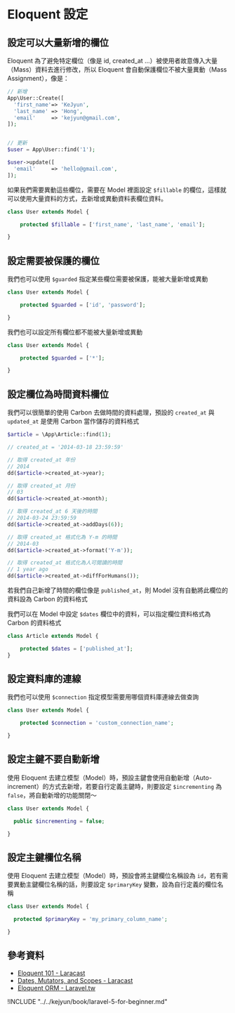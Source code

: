 # Eloquent 設定


## 設定可以大量新增的欄位

Eloquent 為了避免特定欄位（像是 id, created_at ...）被使用者故意傳入大量（Mass）資料去進行修改，所以 Eloquent 會自動保護欄位不被大量異動（Mass Assignment），像是：

```php
// 新增
App\User::Create([
  'first_name'=> 'KeJyun',
  'last_name' => 'Hong',
  'email'     => 'kejyun@gmail.com',
]);


// 更新
$user = App\User::find('1');

$user->update([
  'email'     => 'hello@gmail.com',
]);
```

如果我們需要異動這些欄位，需要在 Model 裡面設定 `$fillable` 的欄位，這樣就可以使用大量資料的方式，去新增或異動資料表欄位資料。

```php
class User extends Model {

    protected $fillable = ['first_name', 'last_name', 'email'];

}
```

## 設定需要被保護的欄位

我們也可以使用 `$guarded` 指定某些欄位需要被保護，能被大量新增或異動

```php
class User extends Model {

    protected $guarded = ['id', 'password'];

}
```

我們也可以設定所有欄位都不能被大量新增或異動

```php
class User extends Model {

    protected $guarded = ['*'];

}
```


## 設定欄位為時間資料欄位

我們可以很簡單的使用 Carbon 去做時間的資料處理，預設的 `created_at` 與 `updated_at` 是使用 Carbon 當作儲存的資料格式

```php
$article = \App\Article::find(1);

// created_at = '2014-03-18 23:59:59'

// 取得 created_at 年份
// 2014
dd($article->created_at->year);

// 取得 created_at 月份
// 03
dd($article->created_at->month);

// 取得 created_at 6 天後的時間
// 2014-03-24 23:59:59
dd($article->created_at->addDays(6));

// 取得 created_at 格式化為 Y-m 的時間
// 2014-03
dd($article->created_at->format('Y-m'));

// 取得 created_at 格式化為人可閱讀的時間
// 1 year ago
dd($article->created_at->diffForHumans());
```

若我們自己新增了時間的欄位像是 `published_at`，則 Model 沒有自動將此欄位的資料設為 Carbon 的資料格式

我們可以在 Model 中設定 `$dates` 欄位中的資料，可以指定欄位資料格式為 Carbon 的資料格式


```php
class Article extends Model {

    protected $dates = ['published_at'];
}
```

## 設定資料庫的連線

我們也可以使用 `$connection` 指定模型需要用哪個資料庫連線去做查詢

```php
class User extends Model {

    protected $connection = 'custom_connection_name';

}
```

## 設定主鍵不要自動新增

使用 Eloquent 去建立模型（Model）時，預設主鍵會使用自動新增（Auto-increment）的方式去新增，若要自行定義主鍵時，則要設定 `$incrementing` 為 `false`，將自動新增的功能關閉～


```php
class User extends Model {

  public $incrementing = false;

}
```

## 設定主鍵欄位名稱

使用 Eloquent 去建立模型（Model）時，預設會將主鍵欄位名稱設為 `id`，若有需要異動主鍵欄位名稱的話，則要設定 `$primaryKey` 變數，設為自行定義的欄位名稱

```php
class User extends Model {

  protected $primaryKey = 'my_primary_column_name';

}
```


## 參考資料
* [Eloquent 101 - Laracast](https://laracasts.com/series/laravel-5-fundamentals/episodes/8)
* [Dates, Mutators, and Scopes - Laracast](https://laracasts.com/series/laravel-5-fundamentals/episodes/11)
* [Eloquent ORM - Laravel.tw](http://laravel.tw/docs/5.0/eloquent)

!INCLUDE "../../kejyun/book/laravel-5-for-beginner.md"
